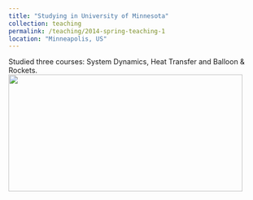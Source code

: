 ```yaml
---
title: "Studying in University of Minnesota"
collection: teaching
permalink: /teaching/2014-spring-teaching-1
location: "Minneapolis, US"
---
```


Studied three courses: System Dynamics, Heat Transfer and Balloon & Rockets. 
<img src='https://jingyu198.github.io/jingyu.github.io/images/img1.png' style='width: 460px; height: 230px;'> 
